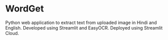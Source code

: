 # WordGet
Python web application to extract text from uploaded image in Hindi and English.
Developed using Streamlit and EasyOCR.
Deployed using Streamlit Cloud.
